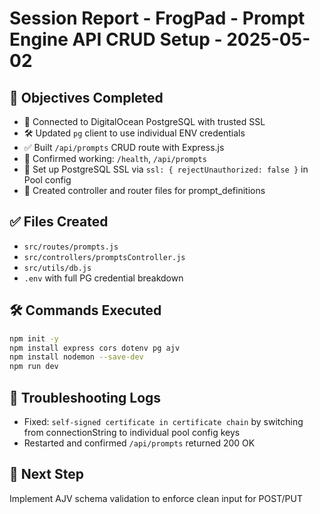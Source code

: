 # Session Report - FrogPad - Prompt Engine API CRUD Setup - 2025-05-02

## 🎯 Objectives Completed

- 🔐 Connected to DigitalOcean PostgreSQL with trusted SSL
- 🛠️ Updated `pg` client to use individual ENV credentials
- ✅ Built `/api/prompts` CRUD route with Express.js
- 🧪 Confirmed working: `/health`, `/api/prompts`
- 🧩 Set up PostgreSQL SSL via `ssl: { rejectUnauthorized: false }` in Pool config
- 📂 Created controller and router files for prompt_definitions

## ✅ Files Created
- `src/routes/prompts.js`
- `src/controllers/promptsController.js`
- `src/utils/db.js`
- `.env` with full PG credential breakdown

## 🛠️ Commands Executed
```bash
npm init -y
npm install express cors dotenv pg ajv
npm install nodemon --save-dev
npm run dev
```

## 🔁 Troubleshooting Logs
- Fixed: `self-signed certificate in certificate chain` by switching from connectionString to individual pool config keys
- Restarted and confirmed `/api/prompts` returned 200 OK

## 🔮 Next Step
Implement AJV schema validation to enforce clean input for POST/PUT
